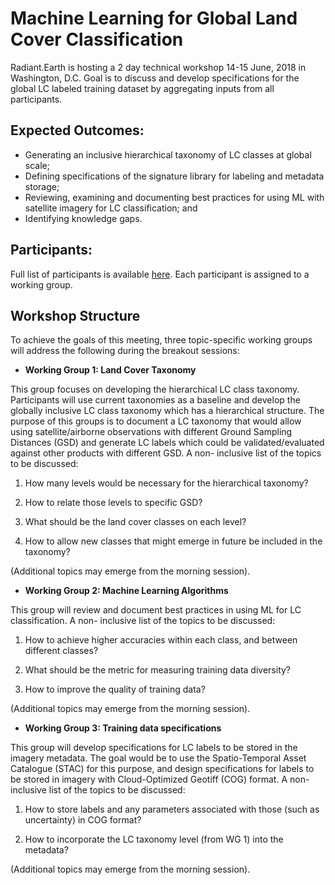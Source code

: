 # Machine Learning for Global Land Cover Classification

Radiant.Earth is hosting a 2 day technical workshop 14-15 June, 2018 in Washington, D.C. Goal is to discuss and develop specifications for the global LC labeled training dataset by aggregating inputs from all participants. 

## Expected Outcomes:
 * Generating an inclusive hierarchical taxonomy of LC classes at global scale;
 * Defining specifications of the signature library for labeling and metadata storage;
 * Reviewing, examining and documenting best practices for using ML with satellite imagery for LC classification; and
 * Identifying knowledge gaps.


## Participants:
Full list of participants is available [here](participants.md). Each participant is assigned to a working group.



## Workshop Structure

To achieve the goals of this meeting, three topic-specific working groups will address the following during the breakout sessions:

 * **Working Group 1: Land Cover Taxonomy**

This group focuses on developing the hierarchical LC class taxonomy. Participants will use current taxonomies as a baseline and develop the globally inclusive LC class taxonomy which has a hierarchical structure. The purpose of this groups is to document a LC taxonomy that would allow using satellite/airborne observations with different Ground Sampling Distances (GSD) and generate LC labels which could be validated/evaluated against other products with different GSD. A non- inclusive list of the topics to be discussed:

1. How many levels would be necessary for the hierarchical taxonomy? 

2. How to relate those levels to specific GSD?

3. What should be the land cover classes on each level?

4. How to allow new classes that might emerge in future be included in the taxonomy?

(Additional topics may emerge from the morning session).


* **Working Group 2: Machine Learning Algorithms**

This group will review and document best practices in using ML for LC classification. A non- inclusive list of the topics to be discussed:
	
1. How to achieve higher accuracies within each class, and between different classes?
 	
2. What should be the metric for measuring training data diversity?
 
3. How to improve the quality of training data?

(Additional topics may emerge from the morning session).


* **Working Group 3: Training data specifications**

This group will develop specifications for LC labels to be stored in the imagery metadata. The goal would be to use the Spatio-Temporal Asset Catalogue (STAC) for this purpose, and design specifications for labels to be stored in imagery with Cloud-Optimized Geotiff (COG) format. A non- inclusive list of the topics to be discussed:

1. How to store labels and any parameters associated with those (such as uncertainty) in COG format?

2. How to incorporate the LC taxonomy level (from WG 1) into the metadata? 

(Additional topics may emerge from the morning session).


